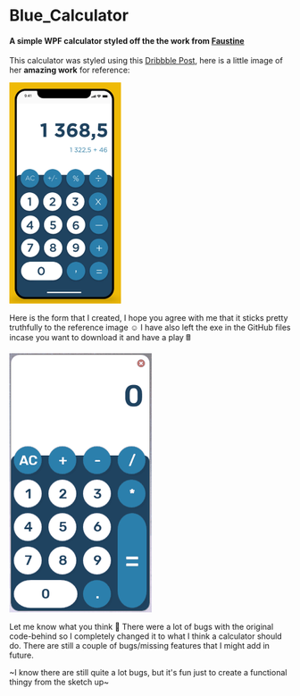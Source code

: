 # Blue_Calculator
#### A simple WPF calculator styled off the the work from [Faustine](https://dribbble.com/garnouche)

This calculator was styled using this [Dribbble Post](https://dribbble.com/shots/6556922--Calculator), here is a little image 
of her **amazing work** for reference:

<img src="https://github.com/IT-Delinquent/Blue_Calculator/blob/master/Blue_Calculator_Dribbble.png" width=200>

Here is the form that I created, I hope you agree with me that it sticks pretty truthfully to the reference image :relaxed:
I have also left the exe in the GitHub files incase you want to download it and have a play 🖩

![alt text](https://github.com/IT-Delinquent/Blue_Calculator/blob/master/Blue_Calculator_gif.gif)

Let me know what you think 🎉 There were a lot of bugs with the original code-behind so I completely changed it to what I think a calculator should do. There are still a couple of bugs/missing features that I might add in future.

~I know there are still quite a lot bugs, but it's fun just to create a functional thingy from the sketch up~
